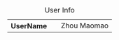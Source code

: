 <table class="ant-descriptions">
    <caption class="ant-descriptions__title">User Info</caption>
    <th class="ant-decriptions__item-header">UserName<th>
    <td class="ant-decriptions__item-content">Zhou Maomao</td>
</table>